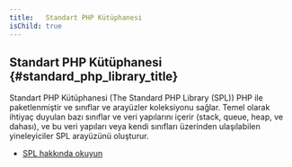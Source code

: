 ```yaml
---
title:   Standart PHP Kütüphanesi
isChild: true
---
```


## Standart PHP Kütüphanesi {#standard_php_library_title}

Standart PHP Kütüphanesi (The Standard PHP Library (SPL)) PHP ile paketlenmiştir ve sınıflar ve arayüzler koleksiyonu sağlar. Temel olarak ihtiyaç duyulan bazı sınıflar ve veri yapılarını içerir (stack, queue, heap, ve dahası), ve bu veri yapıları veya kendi sınıfları üzerinden ulaşılabilen yineleyiciler SPL arayüzünü oluşturur.

* [SPL hakkında okuyun][spl]

[spl]: http://php.net/manual/en/book.spl.php 
